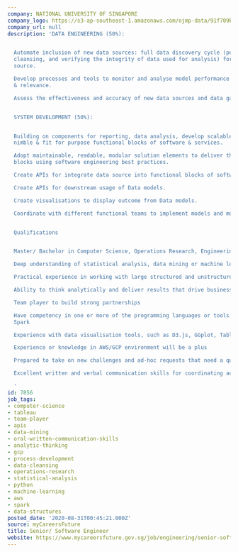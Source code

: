 ```yaml
---
company: NATIONAL UNIVERSITY OF SINGAPORE
company_logo: https://s3-ap-southeast-1.amazonaws.com/ojmp-data/91f709b9be69c4769f6ac085f6e8f2ca/national-university-singapore.jpg
company_url: null
description: 'DATA ENGINEERING (50%):


  Automate inclusion of new data sources: full data discovery cycle (perform data
  cleansing, and verifying the integrity of data used for analysis) for each new data
  source.

  Develop processes and tools to monitor and analyse model performance and data accuracy
  & relevance.

  Assess the effectiveness and accuracy of new data sources and data gathering techniques.


  SYSTEM DEVELOPMENT (50%):


  Building on components for reporting, data analysis, develop scalable, reusable,
  nimble & fit for purpose functional blocks of software & services.

  Adopt maintainable, readable, modular solution elements to deliver those functional
  blocks using software engineering best practices.

  Create APIs for integrate data source into functional blocks of software & services.

  Create APIs for downstream usage of Data models.

  Create visualisations to display outcome from Data models.

  Coordinate with different functional teams to implement models and monitor outcomes.


  Qualifications


  Master/ Bachelor in Computer Science, Operations Research, Engineering

  Deep understanding of statistical analysis, data mining or machine learning

  Practical experience in working with large structured and unstructured data set

  Ability to think analytically and deliver results that drive business decision making

  Team player to build strong partnerships

  Have competency in one or more of the programming languages or tools: Python, R,
  Spark

  Experience with data visualisation tools, such as D3.js, GGplot, Tableau etc.

  Experience or knowledge in AWS/GCP environment will be a plus

  Prepared to take on new challenges and ad-hoc requests that need a quick turn-around

  Excellent written and verbal communication skills for coordinating across teams

  '
id: 7856
job_tags:
- computer-science
- tableau
- team-player
- apis
- data-mining
- oral-written-communication-skills
- analytic-thinking
- gcp
- process-development
- data-cleansing
- operations-research
- statistical-analysis
- python
- machine-learning
- aws
- spark
- data-structures
posted_date: '2020-08-31T00:45:21.000Z'
source: myCareersFuture
title: Senior/ Software Engineer
website: https://www.mycareersfuture.gov.sg/job/engineering/senior-software-engineer-f9b18bad4d362e547b75749684e6fda9
---
```

